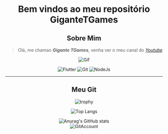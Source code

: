 <div align= 'center'>
 
 # Bem vindos ao meu repositório GiganteTGames

 ## Sobre Mim
 
> Olá, me chamao ***Gigante TGames***, venha ver o meu canal do _[Youtube](https://youtube.com/gigantetgames)_



![Gif](https://media3.giphy.com/media/bGgsc5mWoryfgKBx1u/giphy.gif?cid=790b761192c22e24bd9f0868000403e587d500136daecd27&rid=giphy.gif&ct=g)



![Flutter](https://img.shields.io/static/v1?label=&message=Flutter&?style=for-the-badge&logo=flutter&color=blue)
![Git](https://img.shields.io/static/v1?label=&message=GIT&?style=for-the-badge&logo=git&color=orange)
![NodeJs](https://img.shields.io/static/v1?label=&message=Node.JS&?style=for-the-badge&logo=node.js&color=green)

---
## Meu Git

   ![trophy](https://github-profile-trophy.vercel.app/?username=GiganteTGames&theme=gitdimmed&no-bg=true&no-frame=true&column=4)
 

 
 ![Top Langs](https://github-readme-stats.vercel.app/api/top-langs/?username=GiganteTGames&theme=dark)
 
 ![Anurag's GitHub stats](https://github-readme-stats.vercel.app/api?username=GiganteTGames&show_icons=true&count_private=true&theme=dark&include_all_commits=true)  
 ![GitAccount](https://github-readme-streak-stats.herokuapp.com/?user=GiganteTGames&theme=dark)
</div>
